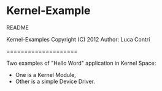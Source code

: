 Kernel-Example
==============

README

 Kernel-Examples
 Copyright (C) 2012
 Author: Luca Contri

====================

Two examples of "Hello Word" application in Kernel Space: 
- One is a Kernel Module, 
- Other is a simple Device Driver.


